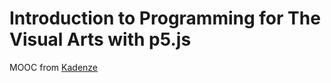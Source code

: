 # Introduction to Programming for The Visual Arts with p5.js

MOOC from [Kadenze](https://www.kadenze.com/courses/introduction-to-programming-for-the-visual-arts-with-p5-js-iii/info)

